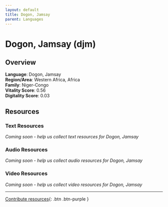 ```yaml
---
layout: default
title: Dogon, Jamsay
parent: Languages
---
```


# Dogon, Jamsay (djm)

## Overview

**Language**: Dogon, Jamsay  
**Region/Area**: Western Africa, Africa  
**Family**: Niger-Congo  
**Vitality Score**: 0.56  
**Digitality Score**: 0.03  

## Resources

### Text Resources
*Coming soon - help us collect text resources for Dogon, Jamsay*

### Audio Resources
*Coming soon - help us collect audio resources for Dogon, Jamsay*

### Video Resources
*Coming soon - help us collect video resources for Dogon, Jamsay*

---

[Contribute resources](https://fairtrain.github.io/){: .btn .btn-purple }
